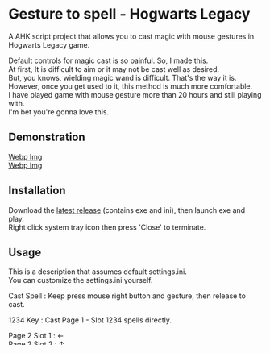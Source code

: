 # Gesture to spell - Hogwarts Legacy
A AHK script project that allows you to cast magic with mouse gestures in Hogwarts Legacy game.

Default controls for magic cast is so painful. So, I made this.\
At first, It is difficult to aim or it may not be cast well as desired.\
But, you knows, wielding magic wand is difficult. That's the way it is.\
However, once you get used to it, this method is much more comfortable.\
I have played game with mouse gesture more than 20 hours and still playing with.\
I'm bet you're gonna love this.


## Demonstration
[Webp Img](https://files.catbox.moe/f2ro5p.webp)\
[Webp Img](https://files.catbox.moe/m42ryk.webp)


## Installation
Download the [latest release](https://github.com/LSDL/hogwarts-legacy-gesture-to-spell/releases/tag/release) (contains exe and ini), then launch exe and play.\
Right click system tray icon then press 'Close' to terminate.


## Usage
This is a description that assumes default settings.ini.\
You can customize the settings.ini yourself.

Cast Spell : Keep press mouse right button and gesture, then release to cast.

1234 Key : Cast Page 1 - Slot 1234 spells directly.

Page 2 Slot 1 : ←\
Page 2 Slot 2 : ↑\
Page 2 Slot 3 : ↓\
Page 2 Slot 4 : →

Page 3 Slot 1 : ←→\
Page 3 Slot 2 : ↑↓\
Page 3 Slot 3 : ↓↑\
Page 3 Slot 4 : →←

Page 4 Slot 1 : ←→←\
Page 4 Slot 2 : ↑↓↑\
Page 4 Slot 3 : ↓↑↓\
Page 4 Slot 4 : →←→


## Settings
You can edit settings.ini for your own gestures.

```
[Functions]
DirectCastPage1=1
```
0: Off, 1: On\
If enabled, pressing 1234 keys directly cast Page 1 - Slot 1234 spells.
If disabled, you can cast currently selected pages spells with 1234 keys (like normally)

```
[Gestures] 
L={F2}1
U={F2}2
D={F2}3
R={F2}4
LR={F3}1
UD={F3}2
DU={F3}3
RL={F3}4
LRL={F4}1
UDU={F4}2
DUD={F4}3
RLR={F4}4
```
Gesttures are customizable.\
L, R, U, D Combination = \{<F1\~F4>\}<1~4>\
ex) LRU={F4}2\
ex) LRLRU={F4}4